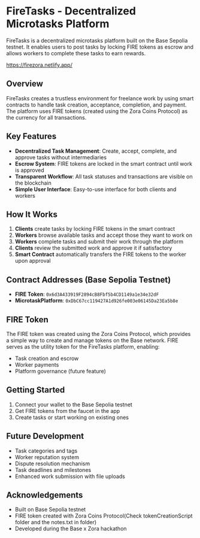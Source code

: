 # FireTasks - Decentralized Microtasks Platform

FireTasks is a decentralized microtasks platform built on the Base Sepolia testnet. It enables users to post tasks by locking FIRE tokens as escrow and allows workers to complete these tasks to earn rewards.

https://firezora.netlify.app/

## Overview

FireTasks creates a trustless environment for freelance work by using smart contracts to handle task creation, acceptance, completion, and payment. The platform uses FIRE tokens (created using the Zora Coins Protocol) as the currency for all transactions.

## Key Features

- **Decentralized Task Management**: Create, accept, complete, and approve tasks without intermediaries
- **Escrow System**: FIRE tokens are locked in the smart contract until work is approved
- **Transparent Workflow**: All task statuses and transactions are visible on the blockchain
- **Simple User Interface**: Easy-to-use interface for both clients and workers

## How It Works

1. **Clients** create tasks by locking FIRE tokens in the smart contract
2. **Workers** browse available tasks and accept those they want to work on
3. **Workers** complete tasks and submit their work through the platform
4. **Clients** review the submitted work and approve it if satisfactory
5. **Smart Contract** automatically transfers the FIRE tokens to the worker upon approval

## Contract Addresses (Base Sepolia Testnet)

- **FIRE Token**: `0x6d3A433919F2894cB8Fbf5b4CD1149a1e34e32dF`
- **MicrotaskPlatform**: `0xDbC67cc119427A1d926fe003e06145Da23Ea5b8e`

## FIRE Token

The FIRE token was created using the Zora Coins Protocol, which provides a simple way to create and manage tokens on the Base network. FIRE serves as the utility token for the FireTasks platform, enabling:

- Task creation and escrow
- Worker payments
- Platform governance (future feature)

## Getting Started

1. Connect your wallet to the Base Sepolia testnet
2. Get FIRE tokens from the faucet in the app
3. Create tasks or start working on existing ones

## Future Development

- Task categories and tags
- Worker reputation system
- Dispute resolution mechanism
- Task deadlines and milestones
- Enhanced work submission with file uploads

## Acknowledgements

- Built on Base Sepolia testnet
- FIRE token created with Zora Coins Protocol(Check tokenCreationScript folder and the notes.txt in folder)
- Developed during the Base x Zora hackathon
